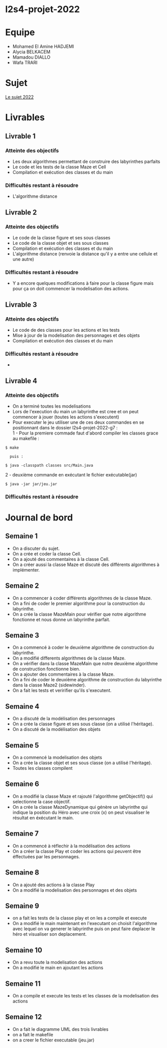 # l2s4-projet-2022
# Equipe

- Mohamed El Amine HADJEMI
- Alycia BELKACEM
- Mamadou DIALLO
- Wafa TRARI

# Sujet

[Le sujet 2022](https://www.fil.univ-lille1.fr/portail/index.php?dipl=L&sem=S4&ue=Projet&label=Documents)

# Livrables

## Livrable 1

### Atteinte des objectifs
- Les deux algorithmes permettant de construire des labyrinthes parfaits
- Le code et les tests de la classe Maze et Cell
- Compilation et exécution des classes et du main
### Difficultés restant à résoudre
- L'algorithme distance

## Livrable 2

### Atteinte des objectifs
- Le code de la classe figure et ses sous classes
- Le code de la classe objet et ses sous classes
- Compilation et exécution des classes et du main
- L'algorithme distance (renvoie la distance qu'il y a entre une cellule et une autre)
### Difficultés restant à résoudre
- Y a encore quelques modifications à faire pour la classe figure mais pour ça on doit commencer la modelisation des actions.

## Livrable 3

### Atteinte des objectifs
- Le code de des classes pour les actions et les tests
- Mise à jour de la modelisation des personnages et des objets
- Compilation et exécution des classes et du main
### Difficultés restant à résoudre
-
## Livrable 4

### Atteinte des objectifs
- On a terminé toutes les modelisations
- Lors de l'execution du main un labyrinthe est cree et on peut commencer à jouer (toutes les actions s'executent)
- Pour executer le jeu utiliser une de ces deux commandes en se positionnant dans le dossier l2s4-projet-2022-g7 :  
  1 - Pour la premiere commade faut d'abord compiler les classes grace au makefile :
```
$ make
```
      puis :
```
$ java -classpath classes src/Main.java
```
  2 - deuxième commande en exécutant le fichier exécutable(jar)
```
$ java -jar jar/jeu.jar
```

### Difficultés restant à résoudre

# Journal de bord

## Semaine 1
- On a discuter du sujet.
- On a crée et coder la classe Cell.
- On a ajouté des commentaires à la classe Cell.
- On a créer aussi la classe Maze et discuté des différents algorithmes à implémenter.

## Semaine 2
- On a commencer à coder différents algorithmes de la classe Maze.
- On a fini de coder le premier algorithme pour la construction du labyrinthe.
- On a crée la classe MazeMain pour vérifier que notre algorithme fonctionne et nous donne un labyrinthe parfait.

## Semaine 3
- On a commencé à coder le deuxième algorithme de construction du labyrinthe.
- On a modifié differents algorithmes de la classe Maze.
- On a vérifier dans la classe MazeMain que notre deuxième algorithme de construction fonctionne bien.
- On a ajouter des commentaires à la classe Maze.
- On a fini de coder le deuxième algorithme de construction du labyrinthe dans la classe Maze2 (sidewinder).
- On a fait les tests et veririfier qu'ils s'executent.



## Semaine 4
- On a discuté de la modélisation des personnages
- On a crée la classe figure et ses sous classe (on a utilisé l'héritage).
- On a discuté de la modélisation des objets

## Semaine 5
- On a commencé la modelisation des objets
- On a crée la classe objet et ses sous classe (on a utilisé l'héritage).
- Toutes les classes compilent

## Semaine 6
- On a modifié la classe Maze et rajouté l'algorithme getObjectif() qui selectionne la case objectif.
- On a crée la classe MazeDynamique qui génère un labyrinthe qui indique la position du Héro avec une croix (x) on peut visualiser le résultat en éxécutant le main.

## Semaine 7
- On a commencé à réflechir à la modélisation des actions
- On a créer la classe Play et coder les actions qui peuvent être éffectuées par les personnages.

## Semaine 8
- On a ajouté des actions à la classe Play  
- On a modifié la modelisation des personnages et des objets

## Semaine 9
- on a fait les tests de la classe play et on les a compile et execute
- On a modifié le main maintenant en l'executant on choisit l'algorithme avec lequel on va generer le labyrinthe puis on peut faire deplacer le héro et visualiser son deplacement.

## Semaine 10
- On a revu toute la modelisation des actions
- On a modifié le main en ajoutant les actions

## Semaine 11
- On a compile et execute les tests et les classes de la modelisation des actions

## Semaine 12
- On a fait le diagramme UML des trois livrables
- on a fait le makefile
- on a creer le fichier executable (jeu.jar)
